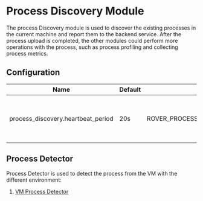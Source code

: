 # Process Discovery Module

The process Discovery module is used to discover the existing processes in the current machine and report them to the backend service.
After the process upload is completed, the other modules could perform more operations with the process, such as process profiling and collecting process metrics.

## Configuration

| Name | Default | Environment Key | Description |
|------|---------|-----------------|-------------|
| process_discovery.heartbeat_period | 20s | ROVER_PROCESS_DISCOVERY_HEARTBEAT_PERIOD | The period of report or keep alive process to the backend. |

## Process Detector

Process Detector is used to detect the process from the VM with the different environment:
1. [VM Process Detector](./vm.md)